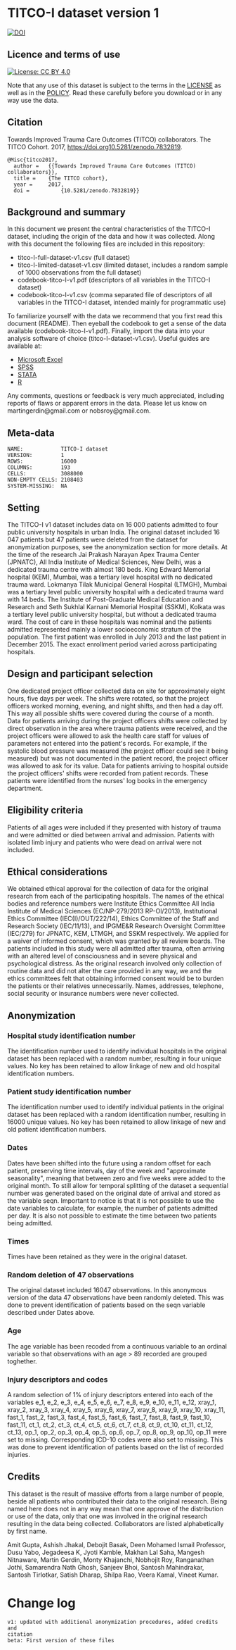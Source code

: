TITCO-I dataset version 1
=========================

[![DOI](https://zenodo.org/badge/294481786.svg)](https://zenodo.org/badge/latestdoi/294481786)

Licence and terms of use
------------------------

[![License: CC BY 4.0](https://img.shields.io/badge/License-CC%20BY%204.0-lightgrey.svg)](https://creativecommons.org/licenses/by/4.0/)

Note that any use of this dataset is subject to the terms in the
[LICENSE](LICENSE.md) as well as in the [POLICY](policy.md). Read
these carefully before you download or in any way use the data.

Citation
--------

Towards Improved Trauma Care Outcomes (TITCO) collaborators. The TITCO Cohort. 2017, https://doi.org10.5281/zenodo.7832819.

```
@Misc{titco2017,
  author = 	 {{Towards Improved Trauma Care Outcomes (TITCO) collaborators}},
  title = 	 {The TITCO cohort},
  year = 	 2017,
  doi =          {10.5281/zenodo.7832819}}
```

Background and summary
----------------------

In this document we present the central characteristics of the TITCO-I
dataset, including the origin of the data and how it was collected.
Along with this document the following files are included in this
repository:

-   titco-I-full-dataset-v1.csv (full dataset)
-   titco-I-limited-dataset-v1.csv (limited dataset, includes a random
    sample of 1000 observations from the full dataset)
-   codebook-titco-I-v1.pdf (descriptors of all variables in the TITCO-I
    dataset)
-   codebook-titco-I-v1.csv (comma separated file of descriptors of all
    variables in the TITCO-I dataset, intended mainly for programmatic
    use)

To familiarize yourself with the data we recommend that you first read
this document (README). Then eyeball the codebook to get a sense of the
data available (codebook-titco-I-v1.pdf). Finally, import the data into
your analysis software of choice (titco-I-dataset-v1.csv). Useful guides
are available at:

-   [Microsoft
Excel](https://support.office.com/en-us/article/Import-or-export-text-txt-or-csv-files-5250ac4c-663c-47ce-937b-339e391393ba)
-   [SPSS](http://www-01.ibm.com/support/docview.wss?uid%3Dswg21480145)
-   [STATA](http://www.stata.com/features/overview/importing-and-exporting-text-delimited-data/)
-   [R](http://www.statmethods.net/input/importingdata.html)

Any comments, questions or feedback is very much appreciated, including
reports of flaws or apparent errors in the data. Please let us know on
martingerdin\@gmail.com or nobsroy\@gmail.com.

Meta-data
---------

``` {.example}
NAME:            TITCO-I dataset 
VERSION:         1
ROWS:            16000
COLUMNS:         193
CELLS:           3088000
NON-EMPTY CELLS: 2108403
SYSTEM-MISSING:  NA
```

Setting
-------

The TITCO-I v1 dataset includes data on 16 000 patients admitted to
four public university hospitals in urban India. The original dataset
included 16 047 patients but 47 patients were deleted from the dataset
for anonymization purposes, see the anonymization section for more
details. At the time of the research Jai Prakash Narayan Apex Trauma
Center (JPNATC), All India Institute of Medical Sciences, New Delhi,
was a dedicated trauma centre with almost 180 beds. King Edward
Memorial hospital (KEM), Mumbai, was a tertiary level hospital with no
dedicated trauma ward. Lokmanya Tilak Municipal General Hospital
(LTMGH), Mumbai was a tertiary level public university hospital with a
dedicated trauma ward with 14 beds. The Institute of Post-Graduate
Medical Education and Research and Seth Sukhlal Karnani Memorial
Hospital (SSKM), Kolkata was a tertiary level public university
hospital, but without a dedicated trauma ward. The cost of care in
these hospitals was nominal and the patients admitted represented
mainly a lower socioeconomic stratum of the population. The first
patient was enrolled in July 2013 and the last patient in
December 2015. The exact enrollment period varied across participating
hospitals.

Design and participant selection
--------------------------------

One dedicated project officer collected data on site for approximately
eight hours, five days per week. The shifts were rotated, so that the
project officers worked morning, evening, and night shifts, and then had
a day off. This way all possible shifts were covered during the course
of a month. Data for patients arriving during the project officers
shifts were collected by direct observation in the area where trauma
patients were received, and the project officers were allowed to ask the
health care staff for values of parameters not entered into the
patient\'s records. For example, if the systolic blood pressure was
measured (the project officer could see it being measured) but was not
documented in the patient record, the project officer was allowed to ask
for its value. Data for patients arriving to hospital outside the
project officers\' shifts were recorded from patient records. These
patients were identified from the nurses\' log books in the emergency
department.

Eligibility criteria
--------------------

Patients of all ages were included if they presented with history of
trauma and were admitted or died between arrival and admission. Patients
with isolated limb injury and patients who were dead on arrival were not
included.

Ethical considerations
----------------------

We obtained ethical approval for the collection of data for the original
research from each of the participating hospitals. The names of the
ethical bodies and reference numbers were Institute Ethics Committee All
India Institute of Medical Sciences (EC/NP-279/2013 RP-Ol/2013),
Institutional Ethics Committee (IEC(I)/OUT/222/14), Ethics Committee of
the Staff and Research Society (IEC/11/13), and IPGME&R Research
Oversight Committee (IEC/279) for JPNATC, KEM, LTMGH, and SSKM
respectively. We applied for a waiver of informed consent, which was
granted by all review boards. The patients included in this study were
all admitted after trauma, often arriving with an altered level of
consciousness and in severe physical and psychological distress. As the
original research involved only collection of routine data and did not
alter the care provided in any way, we and the ethics committees felt
that obtaining informed consent would be to burden the patients or their
relatives unnecessarily. Names, addresses, telephone, social security or
insurance numbers were never collected.

Anonymization
-------------

### Hospital study identification number

The identification number used to identify individual hospitals in the
original dataset has been replaced with a random number, resulting in
four unique values. No key has been retained to allow linkage of new and
old hospital identification numbers.

### Patient study identification number

The identification number used to identify individual patients in the
original dataset has been replaced with a random identification number,
resulting in 16000 unique values. No key has been retained to allow
linkage of new and old patient identification numbers.

### Dates

Dates have been shifted into the future using a random offset for each
patient, preserving time intervals, day of the week and \"approximate
seasonality\", meaning that between zero and five weeks were added to
the original month. To still allow for temporal splitting of the dataset
a sequential number was generated based on the original date of arrival
and stored as the variable seqn. Important to notice is that it is not
possible to use the date variables to calculate, for example, the number
of patients admitted per day. It is also not possible to estimate the
time between two patients being admitted.

### Times

Times have been retained as they were in the original dataset.

### Random deletion of 47 observations

The original dataset included 16047 observations. In this anonymous
version of the data 47 observations have been randomly deleted. This was
done to prevent identification of patients based on the seqn variable
described under Dates above.

### Age

The age variable has been recoded from a continuous variable to an
ordinal variable so that observations with an age \> 89 recorded are
grouped toghether.

### Injury descriptors and codes

A random selection of 1% of injury descriptors entered into each of
the variables e\_1, e\_2, e\_3, e\_4, e\_5, e\_6, e\_7, e\_8, e\_9,
e\_10, e\_11, e\_12, xray\_1, xray\_2, xray\_3, xray\_4, xray\_5,
xray\_6, xray\_7, xray\_8, xray\_9, xray\_10, xray\_11, fast\_1,
fast\_2, fast\_3, fast\_4, fast\_5, fast\_6, fast\_7, fast\_8,
fast\_9, fast\_10, fast\_11, ct\_1, ct\_2, ct\_3, ct\_4, ct\_5, ct\_6,
ct\_7, ct\_8, ct\_9, ct\_10, ct\_11, ct\_12, ct\_13, op\_1, op\_2,
op\_3, op\_4, op\_5, op\_6, op\_7, op\_8, op\_9, op\_10, op\_11 were
set to missing.  Corresponding ICD-10 codes were also set to
missing. This was done to prevent identification of patients based on
the list of recorded injuries.

Credits
-------

This dataset is the result of massive efforts from a large number of
people, beside all patients who contributed their data to the original
research. Being named here does not in any way mean that one approve of
the distribution or use of the data, only that one was involved in the
original research resulting in the data being collected. Collaborators
are listed alphabetically by first name.

Amit Gupta, Ashish Jhakal, Debojit Basak, Deen Mohamed Ismail Professor,
Dusu Yabo, Jegadeesa K, Jyoti Kamble, Makhan Lal Saha, Mangesh
Nitnaware, Martin Gerdin, Monty Khajanchi, Nobhojit Roy, Ranganathan
Jothi, Samarendra Nath Ghosh, Sanjeev Bhoi, Santosh Mahindrakar, Santosh
Tirlotkar, Satish Dharap, Shilpa Rao, Veera Kamal, Vineet Kumar.

Change log
==========

``` {.example}
v1: updated with additional anonymization procedures, added credits and
citation
beta: First version of these files

```
